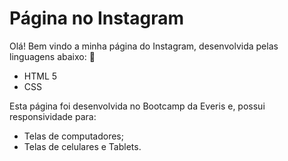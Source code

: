 # Página no Instagram  ​

Olá! Bem vindo a minha página do Instagram, desenvolvida pelas linguagens abaixo: :wave:

- HTML 5
- CSS



Esta página foi desenvolvida no Bootcamp da Everis e, possui responsividade para:

- Telas de computadores;
- Telas de celulares e Tablets.













